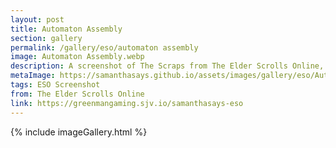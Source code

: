 ```yaml
---
layout: post
title: Automaton Assembly
section: gallery
permalink: /gallery/eso/automaton assembly
image: Automaton Assembly.webp
description: A screenshot of The Scraps from The Elder Scrolls Online, taken by Samantha Says.
metaImage: https://samanthasays.github.io/assets/images/gallery/eso/Automaton Assembly.webp
tags: ESO Screenshot
from: The Elder Scrolls Online
link: https://greenmangaming.sjv.io/samanthasays-eso
---
```

{% include imageGallery.html %}